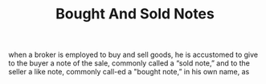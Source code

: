 ---
title: Bought And Sold Notes
letter: B
permalink: "/definitions/bld-bought-and-sold-notes.html"
body: when a broker is employed to buy and sell goods, he is accustomed to give to
  the buyer a note of the sale, commonly called a “sold note,” and to the seller a
  like note, commonly call-ed a "bought note,” in his own name, as
published_at: '2018-07-07'
source: Black's Law Dictionary 2nd Ed (1910)
layout: post
---